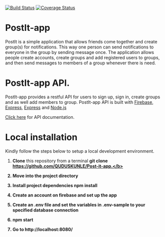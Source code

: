 
[![Build Status](https://travis-ci.org/QUDUSKUNLE/Post-it-app.svg?branch=development)](https://travis-ci.org/QUDUSKUNLE/Post-it-app)
[![Coverage Status](https://coveralls.io/repos/github/QUDUSKUNLE/Post-it-app/badge.svg?branch=server-test)](https://coveralls.io/github/QUDUSKUNLE/Post-it-app?branch=server-test)


# PostIt-app
  PostIt is a simple application that allows friends come together and create group(s) for notifications.
  This way one person can send notifications to everyone in the group by sending message once. The application allows people create accounts, create groups and add registered users to groups, and then send messages to members of a group whenever there is need.

# PostIt-app API.
  PostIt-app provides a restful API for users to sign up, sign in, create groups and as well add members to group.
  PostIt-app API is built with <a href="https://firebase.google.com/">Firebase</a>, <a href="https://expressjs.com/">Express</a>, <a href="https://expressjs.com/">Express</a> and <a href="https://nodejs.org/">Node.js</a>

 <a href="https://github.com/QUDUSKUNLE/Post-it-app/tree/develop">Click here</a> for API documentation.

# Local installation
  Kindly follow the steps below to setup a local development environment.
  1. <b>Clone</b> this repository from a terminal <b>git clone https://github.com/QUDUSKUNLE/Post-it-app.</b>

  2. Move into the project directory

  3. Install project dependencies <b>npm install</b>

  4. Create an account on firebase and set up the app

  5. Create an .env file and set the variables in .env-sample to your specified database connection

  6. <b>npm start</b>

  7. Go to <b>http://localhost:8080/</b>
